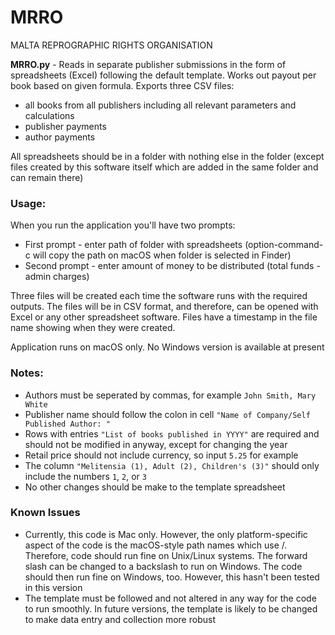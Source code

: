 # MRRO
MALTA REPROGRAPHIC RIGHTS ORGANISATION

**MRRO.py** - Reads in separate publisher submissions in the form of spreadsheets (Excel)
following the default template. Works out payout per book based on given formula.
Exports three CSV files:

- all books from all publishers including all relevant parameters and calculations
- publisher payments
- author payments

All spreadsheets should be in a folder with nothing else in the folder (except files
created by this software itself which are added in the same folder and can remain there)

### Usage:
When you run the application you'll have two prompts:

- First prompt - enter path of folder with spreadsheets (option-command-c will copy
the path on macOS when folder is selected in Finder)
- Second prompt - enter amount of money to be distributed (total funds - admin charges)

Three files will be created each time the software runs with the required outputs.
The files will be in CSV format, and therefore, can be opened with Excel
or any other spreadsheet software. Files have a timestamp in the file name showing when they
were created.

Application runs on macOS only. No Windows version is available at present

### Notes:

- Authors must be seperated by commas, for example `John Smith, Mary White`
- Publisher name should follow the colon in cell `"Name of Company/Self Published Author: "`
- Rows with entries `"List of books published in YYYY"` are required and should not be modified in anyway, except for changing the year
- Retail price should not include currency, so input `5.25` for example
- The column `"Melitensia (1), Adult (2), Children's (3)"` should only include the numbers `1`, `2`, or `3`
- No other changes should be make to the template spreadsheet



### Known Issues

- Currently, this code is Mac only. However, the only platform-specific aspect of the code is the macOS-style path names which use /. Therefore, code should run fine on Unix/Linux systems. The forward slash can be changed to a backslash to run on Windows. The code should then run fine on Windows, too. However, this hasn't been tested in this version
- The template must be followed and not altered in any way for the code to run smoothly. In future versions, the template is likely to be changed to make data entry and collection more robust
